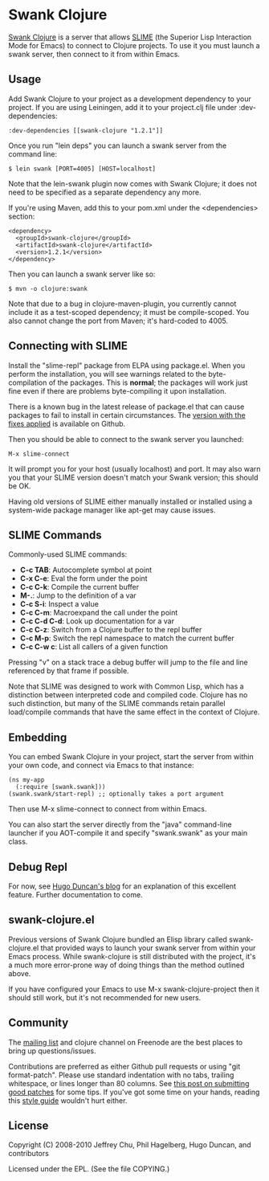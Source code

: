 # Swank Clojure

[Swank Clojure](http://github.com/technomancy/swank-clojure) is a
server that allows [SLIME](http://common-lisp.net/project/slime/) (the
Superior Lisp Interaction Mode for Emacs) to connect to Clojure
projects. To use it you must launch a swank server, then connect to it
from within Emacs.

## Usage

Add Swank Clojure to your project as a development dependency to your
project. If you are using Leiningen, add it to your project.clj file
under :dev-dependencies:

    :dev-dependencies [[swank-clojure "1.2.1"]]

Once you run "lein deps" you can launch a swank server from the
command line:

    $ lein swank [PORT=4005] [HOST=localhost]

Note that the lein-swank plugin now comes with Swank Clojure; it does
not need to be specified as a separate dependency any more.

If you're using Maven, add this to your pom.xml under the
\<dependencies\> section:

    <dependency>
      <groupId>swank-clojure</groupId>
      <artifactId>swank-clojure</artifactId>
      <version>1.2.1</version>
    </dependency>

Then you can launch a swank server like so:

    $ mvn -o clojure:swank

Note that due to a bug in clojure-maven-plugin, you currently cannot
include it as a test-scoped dependency; it must be compile-scoped. You
also cannot change the port from Maven; it's hard-coded to 4005.

## Connecting with SLIME

Install the "slime-repl" package from ELPA using package.el. When you
perform the installation, you will see warnings related to the
byte-compilation of the packages. This is **normal**; the packages
will work just fine even if there are problems byte-compiling it upon
installation.

There is a known bug in the latest release of package.el that can
cause packages to fail to install in certain circumstances. The
[version with the fixes applied](http://github.com/technomancy/package.el)
is available on Github.

Then you should be able to connect to the swank server you launched:

    M-x slime-connect

It will prompt you for your host (usually localhost) and port. It may
also warn you that your SLIME version doesn't match your Swank
version; this should be OK.

Having old versions of SLIME either manually installed or installed
using a system-wide package manager like apt-get may cause issues.

## SLIME Commands

Commonly-used SLIME commands:

* **C-c TAB**: Autocomplete symbol at point
* **C-x C-e**: Eval the form under the point
* **C-c C-k**: Compile the current buffer
* **M-.**: Jump to the definition of a var
* **C-c S-i**: Inspect a value
* **C-c C-m**: Macroexpand the call under the point
* **C-c C-d C-d**: Look up documentation for a var
* **C-c C-z**: Switch from a Clojure buffer to the repl buffer
* **C-c M-p**: Switch the repl namespace to match the current buffer
* **C-c C-w c**: List all callers of a given function

Pressing "v" on a stack trace a debug buffer will jump to the file and
line referenced by that frame if possible.

Note that SLIME was designed to work with Common Lisp, which has a
distinction between interpreted code and compiled code. Clojure has no
such distinction, but many of the SLIME commands retain parallel
load/compile commands that have the same effect in the context of
Clojure.

## Embedding

You can embed Swank Clojure in your project, start the server from
within your own code, and connect via Emacs to that instance:

    (ns my-app
      (:require [swank.swank]))
    (swank.swank/start-repl) ;; optionally takes a port argument

Then use M-x slime-connect to connect from within Emacs.

You can also start the server directly from the "java" command-line
launcher if you AOT-compile it and specify "swank.swank" as your main
class.

## Debug Repl

For now, see [Hugo Duncan's
blog](http://hugoduncan.org/post/2010/swank_clojure_gets_a_break_with_the_local_environment.xhtml)
for an explanation of this excellent feature. Further documentation to come.

## swank-clojure.el

Previous versions of Swank Clojure bundled an Elisp library called
swank-clojure.el that provided ways to launch your swank server from
within your Emacs process. While swank-clojure is still distributed
with the project, it's a much more error-prone way of doing things
than the method outlined above.

If you have configured your Emacs to use M-x swank-clojure-project
then it should still work, but it's not recommended for new users.

## Community

The [mailing list](http://groups.google.com/group/swank-clojure) and
clojure channel on Freenode are the best places to bring up
questions/issues.

Contributions are preferred as either Github pull requests or using
"git format-patch". Please use standard indentation with no tabs,
trailing whitespace, or lines longer than 80 columns. See [this post
on submitting good patches](http://technomancy.us/135) for some
tips. If you've got some time on your hands, reading this [style
guide](http://mumble.net/~campbell/scheme/style.txt) wouldn't hurt
either.

## License

Copyright (C) 2008-2010 Jeffrey Chu, Phil Hagelberg, Hugo Duncan, and
contributors

Licensed under the EPL. (See the file COPYING.)
